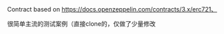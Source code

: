 Contract based on https://docs.openzeppelin.com/contracts/3.x/erc721、

很简单主流的测试案例（直接clone的，仅做了少量修改

